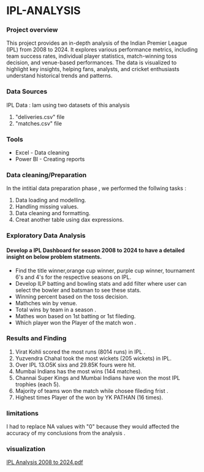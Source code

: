 # IPL-ANALYSIS

### Project overview 

This project provides an in-depth analysis of the Indian Premier League (IPL) from 2008 to 2024. It explores various performance metrics, including team success rates, individual player statistics, match-winning toss decision, and venue-based performances. The data is visualized to highlight key insights, helping fans, analysts, and cricket enthusiasts understand historical trends and patterns.

### Data Sources

IPL Data : Iam using two datasets  of this analysis 
1. "deliveries.csv" file
2. "matches.csv" file

### Tools

- Excel - Data cleaning 
- Power BI - Creating reports
  
### Data cleaning/Preparation 

In the intitial data preparation phase , we performed the follwing tasks :
1. Data loading and modelling.
2. Handling missing values.
3. Data cleaning and formatting.
4. Creat another table using dax expressions.

### Exploratory Data Analysis 
#### Develop a IPL Dashboard for season 2008 to 2024 to have a detailed insight on below problem statments. 

- Find the title winner,orange cup winner, purple cup winner, tournament 6's and 4's  for the respective seasons on IPL.
- Develop ILP batting and bowling stats and add filter where user can select the bowler and batsman to see these stats.
- Winning percent based on the toss decision.
- Mathches win by venue.
- Total wins by team in a season .
- Mathes won based on 1st batting or 1st fileding.
- Which player won the Player of the match won .

### Results and Finding 

1. Virat Kohli scored the most runs (8014 runs) in IPL .
2. Yuzvendra Chahal took the most wickets (205 wickets) in IPL.
3. Over IPL 13.O5K sixs and 29.85K fours were hit.
4. Mumbai Indians has the most wins (144 matches).
5. Channai Super Kings and Mumbai Indians have won the most IPL trophies (each 5).
6. Majority of teams won the match while chosee fileding frist .
7. Highest times  Player of the won by YK PATHAN (16 times).

### limitations 

I had to replace  NA values with "0" because they would affected the accuracy of my conclusions from the analysis .

### visualization
[IPL Analysis 2008 to 2024.pdf](https://github.com/user-attachments/files/18706041/IPL.Analysis.2008.to.2024.pdf)






  




